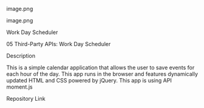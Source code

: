 image.png

image.png

Work Day Scheduler

05 Third-Party APIs: Work Day Scheduler

Description

This is a simple calendar application that allows the user to save events for each hour of the day.
This app runs in the browser and features dynamically updated HTML and CSS powered by jQuery.
This app is using API moment.js

Repository Link
